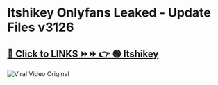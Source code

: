 
 # Itshikey Onlyfans Leaked - Update Files v3126

## <h2><a href="https://clipsfans.com/Itshikey&ref=git">🔗 Click to LINKS ⏩⏩ 👉 🟢 Itshikey </a></h2>

<a href="https://clipsfans.com/Itshikey&ref=git" rel="nofollow" data-target="animated-image.originalLink"><img src="https://i.ibb.co.com/xMMVF88/686577567.gif" alt="Viral Video Original" style="max-width: 100%; display: inline-block;" data-target="animated-image.originalImage"></a>

